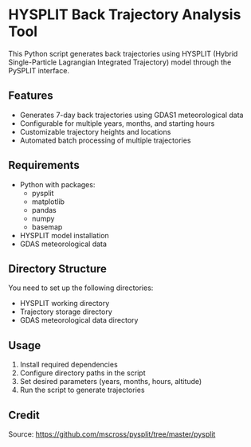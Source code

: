 
# HYSPLIT Back Trajectory Analysis Tool

This Python script generates back trajectories using HYSPLIT (Hybrid Single-Particle Lagrangian Integrated Trajectory) model through the PySPLIT interface. 

## Features
- Generates 7-day back trajectories using GDAS1 meteorological data
- Configurable for multiple years, months, and starting hours
- Customizable trajectory heights and locations
- Automated batch processing of multiple trajectories

## Requirements
- Python with packages:
  - pysplit
  - matplotlib
  - pandas
  - numpy
  - basemap
- HYSPLIT model installation
- GDAS meteorological data

## Directory Structure
You need to set up the following directories:
- HYSPLIT working directory
- Trajectory storage directory
- GDAS meteorological data directory

## Usage
1. Install required dependencies
2. Configure directory paths in the script
3. Set desired parameters (years, months, hours, altitude)
4. Run the script to generate trajectories


## Credit 
Source: https://github.com/mscross/pysplit/tree/master/pysplit
